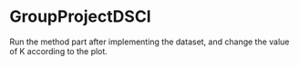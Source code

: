 # GroupProjectDSCI
Run the method part after implementing the dataset, and change the value of K according to the plot.
